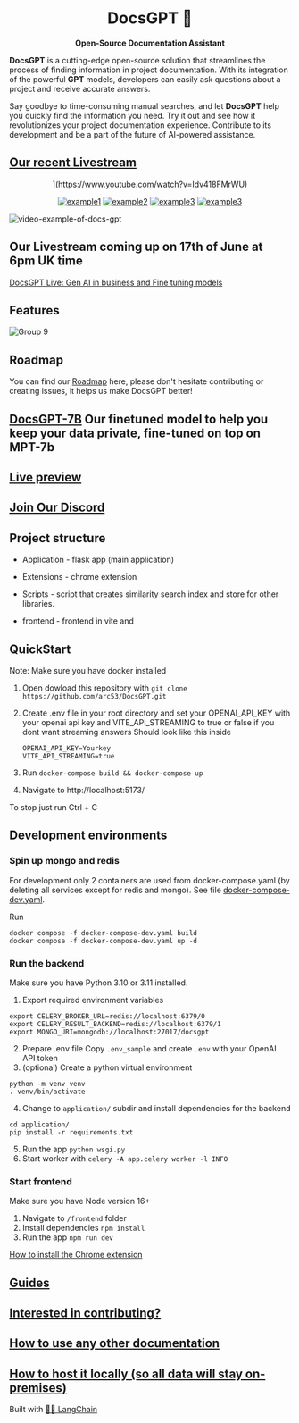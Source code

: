 <h1 align="center">
  DocsGPT  🦖
</h1>

<p align="center">
  <strong>Open-Source Documentation Assistant</strong>
</p>

<p align="left">
  <strong>DocsGPT</strong> is a cutting-edge open-source solution that streamlines the process of finding information in project documentation. With its integration of the powerful <strong>GPT</strong> models, developers can easily ask questions about a project and receive accurate answers.
  
Say goodbye to time-consuming manual searches, and let <strong>DocsGPT</strong> help you quickly find the information you need. Try it out and see how it revolutionizes your project documentation experience. Contribute to its development and be a part of the future of AI-powered assistance.
</p>

## [Our recent Livestream](https://www.youtube.com/watch?v=Idv418FMrWU)

<div align="center">](https://www.youtube.com/watch?v=Idv418FMrWU)
  
  <a href="https://discord.gg/n5BX8dh8rU">![example1](https://img.shields.io/github/stars/arc53/docsgpt?style=social)</a>
  <a href="https://discord.gg/n5BX8dh8rU">![example2](https://img.shields.io/github/forks/arc53/docsgpt?style=social)</a>
  <a href="https://discord.gg/n5BX8dh8rU">![example3](https://img.shields.io/github/license/arc53/docsgpt)</a>
  <a href="https://discord.gg/n5BX8dh8rU">![example3](https://img.shields.io/discord/1070046503302877216)</a>
  
</div>

![video-example-of-docs-gpt](https://d3dg1063dc54p9.cloudfront.net/videos/demov3.gif)


## Our Livestream coming up on 17th of June at 6pm UK time
[DocsGPT Live: Gen AI in business and Fine tuning models](https://discord.gg/pbCTxb8z?event=1117425466681335808)


## Features

![Group 9](https://user-images.githubusercontent.com/17906039/220427472-2644cff4-7666-46a5-819f-fc4a521f63c7.png)



## Roadmap

You can find our [Roadmap](https://github.com/orgs/arc53/projects/2) here, please don't hesitate contributing or creating issues, it helps us make DocsGPT better!

## [DocsGPT-7B](https://huggingface.co/Arc53/DocsGPT-7B) Our finetuned model to help you keep your data private, fine-tuned on top on MPT-7b

## [Live preview](https://docsgpt.arc53.com/)

## [Join Our Discord](https://discord.gg/n5BX8dh8rU)


## Project structure
- Application - flask app (main application)

- Extensions - chrome extension

- Scripts - script that creates similarity search index and store for other libraries. 

- frontend - frontend in vite and

## QuickStart

Note: Make sure you have docker installed

1. Open dowload this repository with `git clone https://github.com/arc53/DocsGPT.git`
2. Create .env file in your root directory and set your OPENAI_API_KEY with your openai api key and  VITE_API_STREAMING to true or false if you dont want streaming answers
   Should look like this inside
   
   ```
   OPENAI_API_KEY=Yourkey
   VITE_API_STREAMING=true
   ```
3. Run `docker-compose build && docker-compose up`
4. Navigate to http://localhost:5173/

To stop just run Ctrl + C

## Development environments

### Spin up mongo and redis
For development only 2 containers are used from docker-compose.yaml (by deleting all services except for redis and mongo). 
See file [docker-compose-dev.yaml](./docker-compose-dev.yaml).

Run
```
docker compose -f docker-compose-dev.yaml build
docker compose -f docker-compose-dev.yaml up -d
```

### Run the backend

Make sure you have Python 3.10 or 3.11 installed.

1. Export required environment variables
```commandline
export CELERY_BROKER_URL=redis://localhost:6379/0   
export CELERY_RESULT_BACKEND=redis://localhost:6379/1
export MONGO_URI=mongodb://localhost:27017/docsgpt
```
2. Prepare .env file
Copy `.env_sample` and create `.env` with your OpenAI API token
3. (optional) Create a python virtual environment
```commandline
python -m venv venv
. venv/bin/activate
```
4. Change to `application/` subdir and install dependencies for the backend
```commandline
cd application/ 
pip install -r requirements.txt
```
5. Run the app `python wsgi.py`
6. Start worker with `celery -A app.celery worker -l INFO`

### Start frontend 
Make sure you have Node version 16+

1. Navigate to `/frontend` folder
2. Install dependencies
`npm install`
3. Run the app 
`npm run dev`


[How to install the Chrome extension](https://github.com/arc53/docsgpt/wiki#launch-chrome-extension)


## [Guides](https://github.com/arc53/docsgpt/wiki)

## [Interested in contributing?](https://github.com/arc53/DocsGPT/blob/main/CONTRIBUTING.md)

## [How to use any other documentation](https://github.com/arc53/docsgpt/wiki/How-to-train-on-other-documentation)

## [How to host it locally (so all data will stay on-premises)](https://github.com/arc53/DocsGPT/wiki/How-to-use-different-LLM's#hosting-everything-locally)

Built with [🦜️🔗 LangChain](https://github.com/hwchase17/langchain)

